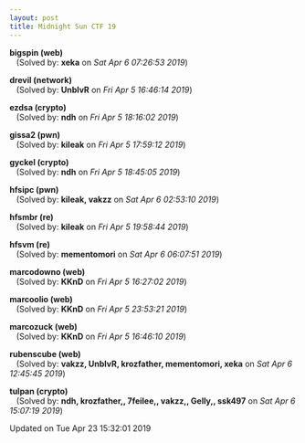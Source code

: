 ```yaml
---
layout: post
title: Midnight Sun CTF 19
---
```


<!--break-->

**bigspin (web)**  
&nbsp;&nbsp;&nbsp;(Solved by: **xeka** on _Sat Apr  6 07:26:53 2019_)  
  
**drevil (network)**  
&nbsp;&nbsp;&nbsp;(Solved by: **UnblvR** on _Fri Apr  5 16:46:14 2019_)  
  
**ezdsa (crypto)**  
&nbsp;&nbsp;&nbsp;(Solved by: **ndh** on _Fri Apr  5 18:16:02 2019_)  
  
**gissa2 (pwn)**  
&nbsp;&nbsp;&nbsp;(Solved by: **kileak** on _Fri Apr  5 17:59:12 2019_)  
  
**gyckel (crypto)**  
&nbsp;&nbsp;&nbsp;(Solved by: **ndh** on _Fri Apr  5 18:45:05 2019_)  
  
**hfsipc (pwn)**  
&nbsp;&nbsp;&nbsp;(Solved by: **kileak, vakzz** on _Sat Apr  6 02:53:10 2019_)  
  
**hfsmbr (re)**  
&nbsp;&nbsp;&nbsp;(Solved by: **kileak** on _Fri Apr  5 19:58:44 2019_)  
  
**hfsvm (re)**  
&nbsp;&nbsp;&nbsp;(Solved by: **mementomori** on _Sat Apr  6 06:07:51 2019_)  
  
**marcodowno (web)**  
&nbsp;&nbsp;&nbsp;(Solved by: **KKnD** on _Fri Apr  5 16:27:02 2019_)  
  
**marcoolio (web)**  
&nbsp;&nbsp;&nbsp;(Solved by: **KKnD** on _Fri Apr  5 23:53:21 2019_)  
  
**marcozuck (web)**  
&nbsp;&nbsp;&nbsp;(Solved by: **KKnD** on _Fri Apr  5 16:46:10 2019_)  
  
**rubenscube (web)**  
&nbsp;&nbsp;&nbsp;(Solved by: **vakzz, UnblvR, krozfather, mementomori, xeka** on _Sat Apr  6 12:45:45 2019_)  
  
**tulpan (crypto)**  
&nbsp;&nbsp;&nbsp;(Solved by: **ndh, krozfather,, 7feilee,, vakzz,, Gelly,, ssk497** on _Sat Apr  6 15:07:19 2019_)  
  


Updated on Tue Apr 23 15:32:01 2019

